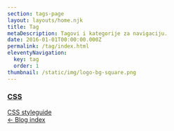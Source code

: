 ```yaml
---
section: tags-page
layout: layouts/home.njk
title: Tag
metaDescription: Tagovi i kategorije za navigaciju.
date: 2016-01-01T00:00:00.000Z
permalink: /tag/index.html
eleventyNavigation:
  key: tag
  order: 1
thumbnail: /static/img/logo-bg-square.png
---
```

  <!-- <section class="tag-section">
    <h3 class="main-tag"><a href="tag.html">Koncept</a></h3>
    <span class="tag"><a href="#">Rjesavanje problema</a></span>
    <span class="tag"><a href="#">Pretrazivanje / Google</a></span>
    <span class="tag"><a href="#">Programersko razmisljanje</a></span>
    <span class="tag"><a href="#">Browser support</a></span>
    <span class="tag"><a href="#">Biblioteka / framework</a></span>
  </section> -->
  
  <!-- <section class="tag-section">
    <h3 class="main-tag"><a href="#">Flow</a></h3>
    <span class="tag"><a href="#">Git</a></span>
    <span class="tag"><a href="#">NPM</a></span>
    <span class="tag"><a href="#">Gulp</a></span>
    <span class="tag"><a href="#">VisualStudio Code / shortcuts</a></span>
    <span class="tag"><a href="#">Internet</a></span>
    <span class="tag"><a href="#">Cookies</a></span>
    <span class="tag"><a href="#">Komentari</a></span>
  </section> -->
  
  <!-- <section class="tag-section">
    <h3 class="main-tag"><a href="#">HTML</a></h3>
    <span class="tag"><a href="#">Markdown</a></span>
    <span class="tag"><a href="#">HTML styleguide</a></span>
    <span class="tag"><a href="#">Semantic HTML</a></span>
    <span class="tag"><a href="#">Accessability</a></span>
    <span class="tag"><a href="#">EMMET</a></span>
    <span class="tag"><a href="#">Boilerplate</a></span>
    <span class="tag"><a href="#">HTML SVG</a></span>
    <span class="tag"><a href="#">HTML Canvas</a></span>
    <span class="tag"><a href="#">HTML Geolocation</a></span>
    <span class="tag"><a href="#">HTML Video / Audio</a></span>
    <span class="tag"><a href="#">HTML Drag/Drop</a></span>
    <span class="tag"><a href="#">HTML Web Storage</a></span>
    <span class="tag"><a href="#">HTML Web Workers</a></span>
    <span class="tag"><a href="#">HTML SSE</a></span>
    <span class="tag"><a href="#">HTML RSS??</a></span>
    <span class="tag"><a href="#">HTML vs XHTML</a></span>
    <span class="tag"><a href="#">HTTP Metode</a></span>
  </section>  -->
  
  <section class="tag-section">
    <h3 class="main-tag"><a href="{{ '/tags/css/' | url }}">CSS</a></h3>
    <span class="tag"><a href="#">CSS styleguide</a></span>
    <!-- <span class="tag"><a href="#">Box model</a></span>
    <span class="tag"><a href="#">Animation</a></span>
    <span class="tag"><a href="#">Reset / Normalize</a></span>
    <span class="tag"><a href="#">Preprocessor SASS</a></span>
    <span class="tag"><a href="#">CSS units</a></span>
    <span class="tag"><a href="#">Responsivness</a></span> -->
  </section>
  
  <!-- <section class="tag-section">
    <h3 class="main-tag"><a href="#">Java Script</a></h3>
    <span class="tag"><a href="#">Objekat</a></span>
    <span class="tag"><a href="#">Array</a></span>
  </section>
  
  <section class="tag-section">
    <h3 class="main-tag"><a href="#">Dizajn</a></h3>
    <span class="tag"><a href="#">SVG</a></span>
    <span class="tag"><a href="#">Figma</a></span>
  </section>
  
  <section class="tag-section">
    <h3 class="main-tag"><a href="#">Sigurnost</a></h3>
  </section>

  <section class="tag-section">
    <h3 class="main-tag"><a href="#">SEO</a></h3>
  </section>

  <section class="tag-section">
    <h3 class="main-tag"><a href="#">Blog</a></h3>
  </section>

  <section class="tag-section">
    <h3 class="main-tag"><a href="#">Blockchain</a></h3>
  </section> -->

  
  <nav>
    <a href="{{ '/' | url }}">← Blog index</a>
  </nav>
